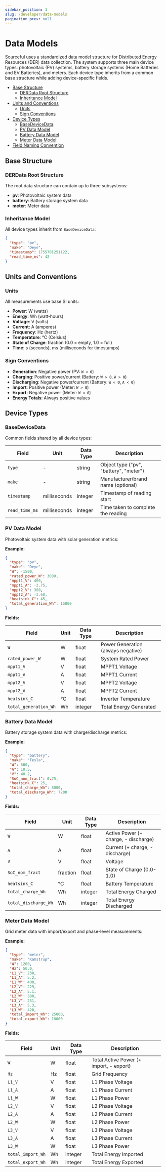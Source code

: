 ```yaml
---
sidebar_position: 3
slug: /developer/data-models
pagination_prev: null
---
```


# Data Models

Sourceful uses a standardized data model structure for Distributed Energy Resources (DER) data collection. The system supports three main device types: photovoltaic (PV) systems, battery storage systems (Home Batteries and EV Batteries), and meters. Each device type inherits from a common base structure while adding device-specific fields.

* [Base Structure](#base-structure)
    * [DERData Root Structure](#derdata-root-structure)
    * [Inheritance Model](#inheritance-model)
* [Units and Conventions](#units-and-conventions)
    * [Units](#units)
    * [Sign Conventions](#sign-conventions)
* [Device Types](#device-types)
    * [BaseDeviceData](#basedevicedata)
    * [PV Data Model](#pv-data-model)
    * [Battery Data Model](#battery-data-model)
    * [Meter Data Model](#meter-data-model)
* [Field Naming Convention](#field-naming-convention)

## Base Structure

### DERData Root Structure

The root data structure can contain up to three subsystems:

- **pv**: Photovoltaic system data
- **battery**: Battery storage system data  
- **meter**: Meter data

### Inheritance Model

All device types inherit from `BaseDeviceData`:

```json
{
  "type": "pv",
  "make": "Deye", 
  "timestamp": 1755701251122,
  "read_time_ms": 42
}
```

## Units and Conventions

### Units

All measurements use base SI units:

- **Power**: W (watts)
- **Energy**: Wh (watt-hours)
- **Voltage**: V (volts)
- **Current**: A (amperes)
- **Frequency**: Hz (hertz)
- **Temperature**: °C (Celsius)
- **State of Charge**: fraction (0.0 = empty, 1.0 = full)
- **Time**: s (seconds), ms (milliseconds for timestamps)

### Sign Conventions

- **Generation**: Negative power (PV: `W < 0`)
- **Charging**: Positive power/current (Battery: `W > 0`, `A > 0`)
- **Discharging**: Negative power/current (Battery: `W < 0`, `A < 0`)
- **Import**: Positive power (Meter: `W > 0`)
- **Export**: Negative power (Meter: `W < 0`)
- **Energy Totals**: Always positive values

## Device Types

### BaseDeviceData

Common fields shared by all device types:

| Field          | Unit         | Data Type | Description                                   |
| -------------- | ------------ | --------- | --------------------------------------------- |
| `type`         | -            | string    | Object type ("pv", "battery", "meter")        |
| `make`         | -            | string    | Manufacturer/brand name (optional)            |
| `timestamp`    | milliseconds | integer   | Timestamp of reading start                    |
| `read_time_ms` | milliseconds | integer   | Time taken to complete the reading            |

### PV Data Model

Photovoltaic system data with solar generation metrics:

**Example:**

```json
{
  "type": "pv",
  "make": "Deye",
  "W": -1500,
  "rated_power_W": 3000,
  "mppt1_V": 400,
  "mppt1_A": -3.75,
  "mppt2_V": 380,
  "mppt2_A": -3.68,
  "heatsink_C": 45,
  "total_generation_Wh": 15000
}
```

**Fields:**

| Field                 | Unit | Data Type | Description                            |
| --------------------- | ---- | --------- | -------------------------------------- |
| `W`                   | W    | float     | Power Generation (always negative) |
| `rated_power_W`       | W    | float     | System Rated Power                     |
| `mppt1_V`             | V    | float     | MPPT1 Voltage                          |
| `mppt1_A`             | A    | float     | MPPT1 Current                          |
| `mppt2_V`             | V    | float     | MPPT2 Voltage                          |
| `mppt2_A`             | A    | float     | MPPT2 Current                          |
| `heatsink_C`          | °C   | float     | Inverter Temperature                   |
| `total_generation_Wh` | Wh   | integer   | Total Energy Generated                 |

### Battery Data Model

Battery storage system data with charge/discharge metrics:

**Example:**

```json
{
  "type": "battery",
  "make": "Tesla",
  "W": 500,
  "A": 10.5,
  "V": 48.2,
  "SoC_nom_fract": 0.75,
  "heatsink_C": 25,
  "total_charge_Wh": 8000,
  "total_discharge_Wh": 7200
}
```

**Fields:**

| Field                | Unit     | Data Type | Description                          |
| -------------------- | -------- | --------- | ------------------------------------ |
| `W`                  | W        | float     | Active Power (+ charge, - discharge) |
| `A`                  | A        | float     | Current (+ charge, - discharge)      |
| `V`                  | V        | float     | Voltage                              |
| `SoC_nom_fract`      | fraction | float     | State of Charge (0.0-1.0)            |
| `heatsink_C`         | °C       | float     | Battery Temperature                  |
| `total_charge_Wh`    | Wh       | integer   | Total Energy Charged                 |
| `total_discharge_Wh` | Wh       | integer   | Total Energy Discharged              |

### Meter Data Model

Grid meter data with import/export and phase-level measurements:

**Example:**

```json
{
  "type": "meter",
  "make": "Kamstrup",
  "W": 1200,
  "Hz": 50.0,
  "L1_V": 230,
  "L1_A": 5.2,
  "L1_W": 400,
  "L2_V": 229,
  "L2_A": 5.1,
  "L2_W": 380,
  "L3_V": 231,
  "L3_A": 5.3,
  "L3_W": 420,
  "total_import_Wh": 25000,
  "total_export_Wh": 18000
}
```

**Fields:**

| Field             | Unit | Data Type | Description                             |
| ----------------- | ---- | --------- | --------------------------------------- |
| `W`               | W    | float     | Total Active Power (+ import, - export) |
| `Hz`              | Hz   | float     | Grid Frequency                          |
| `L1_V`            | V    | float     | L1 Phase Voltage                        |
| `L1_A`            | A    | float     | L1 Phase Current                        |
| `L1_W`            | W    | float     | L1 Phase Power                          |
| `L2_V`            | V    | float     | L2 Phase Voltage                        |
| `L2_A`            | A    | float     | L2 Phase Current                        |
| `L2_W`            | W    | float     | L2 Phase Power                          |
| `L3_V`            | V    | float     | L3 Phase Voltage                        |
| `L3_A`            | A    | float     | L3 Phase Current                        |
| `L3_W`            | W    | float     | L3 Phase Power                          |
| `total_import_Wh` | Wh   | integer   | Total Energy Imported                   |
| `total_export_Wh` | Wh   | integer   | Total Energy Exported                   |

